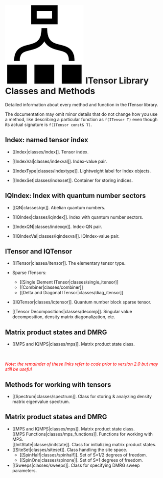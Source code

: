 # <img src="docs/classes/icon.png" class="largeicon"> ITensor Library Classes and Methods #

Detailed information about every method and function in the ITensor library.

The documentation may omit minor details that do not change how you use a method,
like describing a particular function as `f(ITensor T)` even though
its actual signature is `f(ITensor const& T)`.

## Index: named tensor index

* [[Index|classes/index]]. Tensor index.

* [[IndexVal|classes/indexval]]. Index-value pair.

* [[IndexType|classes/indextype]]. Lightweight label for Index objects.

* [[IndexSet|classes/indexset]]. Container for storing indices.

## IQIndex: Index with quantum number sectors

* [[QN|classes/qn]]. Abelian quantum numbers.

* [[IQIndex|classes/iqindex]]. Index with quantum number sectors.

* [[IndexQN|classes/indexqn]]. Index-QN pair.

* [[IQIndexVal|classes/iqindexval]]. IQIndex-value pair.

## ITensor and IQTensor

* [[ITensor|classes/itensor]]. The elementary tensor type. <br/>

* Sparse ITensors:

    - [[Single Element ITensor|classes/single_itensor]]
    - [[Combiner|classes/combiner]]
    - [[Delta and Diagonal ITensor|classes/diag_itensor]]

* [[IQTensor|classes/iqtensor]]. Quantum number block sparse tensor.

* [[Tensor Decompositions|classes/decomp]]. Singular value decomposition, density matrix diagonalization, etc.

## Matrix product states and DMRG

* [[MPS and IQMPS|classes/mps]]. Matrix product state class. <br/>

<br/>
<br/>
<span style="color:red;font-style:italic;">Note: the remainder of these links refer to code prior to version 2.0 but
may still be useful</span>

## Methods for working with tensors

* [[Spectrum|classes/spectrum]]. Class for storing & analyzing density matrix eigenvalue spectrum.

## Matrix product states and DMRG

* [[MPS and IQMPS|classes/mps]]. Matrix product state class. <br/>
  [[MPS Functions|classes/mps_functions]]. Functions for working with MPS. <br/>
  [[InitState|classes/initstate]]. Class for initializing matrix product states.
* [[SiteSet|classes/siteset]]. Class handling the site space.
    * [[SpinHalf|classes/spinhalf]]. Set of S=1/2 degrees of freedom.
    * [[SpinOne|classes/spinone]]. Set of S=1 degrees of freedom.
* [[Sweeps|classes/sweeps]]. Class for specifying DMRG sweep parameters.

